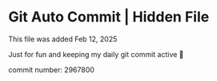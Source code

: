 # Git Auto Commit | Hidden File

This file was added Feb 12, 2025

Just for fun and keeping my daily git commit active 🤪

commit number: 2967800
